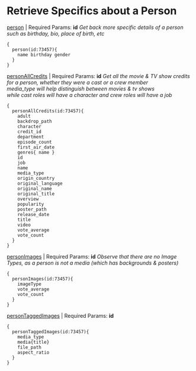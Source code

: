 # Retrieve Specifics about a Person

[person](https://developers.themoviedb.org/3/people/get-person-details) | Required Params: **id**
*Get back more specific details of a person such as birthday, bio, place of birth, etc*
```
{
  person(id:73457){ 
    name birthday gender
  }
}
```

[personAllCredits](https://developers.themoviedb.org/3/people/get-person-combined-credits) | Required Params: **id**
*Get all the movie & TV show credits for a person, whether they were a cast or a crew member  
media_type will help distinguish between movies & tv shows  
while cast roles will have a character and crew roles will have a job*
```
{
  personAllCredits(id:73457){
    adult
    backdrop_path
    character
    credit_id
    department
    episode_count
    first_air_date
    genres{ name }
    id
    job
    name
    media_type
    origin_country
    original_language
    original_name
    original_title
    overview
    popularity
    poster_path
    release_date
    title
    video
    vote_average
    vote_count
  }
}
```

[personImages](https://developers.themoviedb.org/3/people/get-person-images) | Required Params: **id**
*Observe that there are no Image Types, as a person is not a media (which has backgrounds & posters)*
```
{
  personImages(id:73457){
    imageType
    vote_average
    vote_count
  }
}
```

[personTaggedImages](https://developers.themoviedb.org/3/people/get-tagged-images) | Required Params: **id**
```
{
  personTaggedImages(id:73457){
    media_type
    media{title}
    file_path
    aspect_ratio
  }
}
```